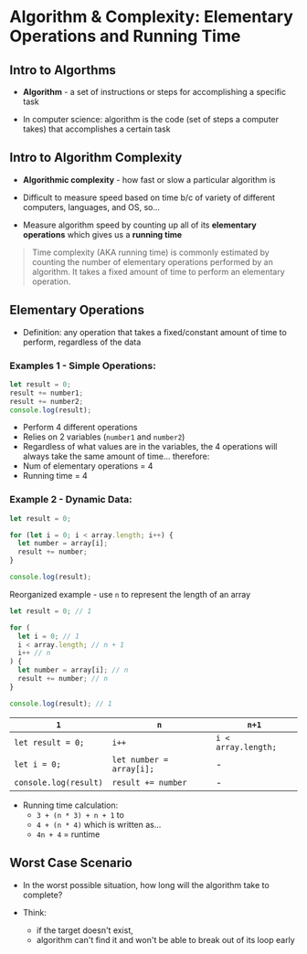 # Algorithm & Complexity: Elementary Operations and Running Time

## Intro to Algorthms

- **Algorithm** - a set of instructions or steps for accomplishing a specific task

- In computer science: algorithm is the code (set of steps a computer takes) that accomplishes a certain task

## Intro to Algorithm Complexity

- **Algorithmic complexity** - how fast or slow a particular algorithm is

- Difficult to measure speed based on time b/c of variety of different computers, languages, and OS, so...

- Measure algorithm speed by counting up all of its **elementary operations** which gives us a **running time**

> Time complexity (AKA running time) is commonly estimated by counting the number of elementary operations performed by an algorithm. It takes a fixed amount of time to perform an elementary operation.

## Elementary Operations

- Definition: any operation that takes a fixed/constant amount of time to perform, regardless of the data

### Examples 1 - Simple Operations:

```javascript
let result = 0;
result += number1;
result += number2;
console.log(result);
```

- Perform 4 different operations
- Relies on 2 variables (`number1` and `number2`)
- Regardless of what values are in the variables, the 4 operations will always take the same amount of time... therefore:
- Num of elementary operations = 4
- Running time = 4

### Example 2 - Dynamic Data:

```javascript
let result = 0;

for (let i = 0; i < array.length; i++) {
  let number = array[i];
  result += number;
}

console.log(result);
```

Reorganized example - use `n` to represent the length of an array

```javascript
let result = 0; // 1

for (
  let i = 0; // 1
  i < array.length; // n + 1
  i++ // n
) {
  let number = array[i]; // n
  result += number; // n
}

console.log(result); // 1
```

| `1`                   | `n`                      | `n+1`               |
| --------------------- | ------------------------ | ------------------- |
| `let result = 0;`     | `i++`                    | `i < array.length;` |
| `let i = 0;`          | `let number = array[i];` | -                   |
| `console.log(result)` | `result += number`       | -                   |

- Running time calculation:
  - `3 + (n * 3) + n + 1` to
  - `4 + (n * 4)` which is written as...
  - `4n + 4` = runtime

## Worst Case Scenario

- In the worst possible situation, how long will the algorithm take to complete?

- Think:
  - if the target doesn't exist,
  - algorithm can't find it and won't be able to break out of its loop early
